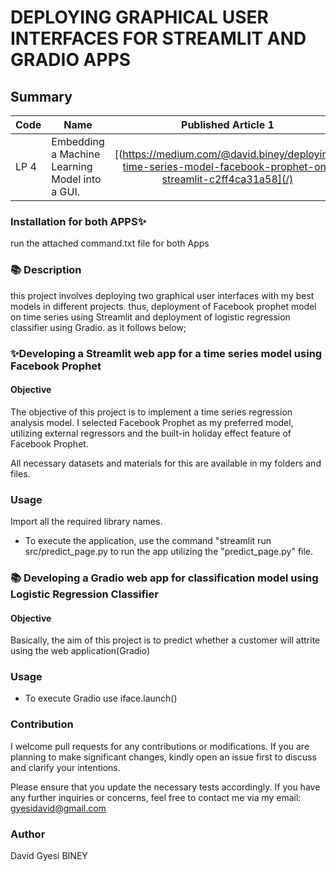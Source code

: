 # DEPLOYING GRAPHICAL USER INTERFACES FOR STREAMLIT AND GRADIO APPS

## Summary
| Code      | Name        | Published Article 1 | Published Article 2 |
|-----------|-------------|:-------------:|------:|
| LP 4 | Embedding a Machine Learning Model into a GUI.  |  [(https://medium.com/@david.biney/deploying-time-series-model-facebook-prophet-on-streamlit-c2ff4ca31a58](/) | [https://medium.com/@david.biney/customer-churn-prediction-using-web-app-gradio-for-vodafone-group-8c8ec7803f](/) |

### Installation for both  APPS✨
run the attached command.txt file for both Apps

 ### 📚 **Description** 

this project involves deploying two graphical user interfaces with my best models in different projects. thus, deployment of Facebook prophet model on time series using Streamlit and deployment of logistic regression classifier using Gradio. as it follows below; 

### ✨Developing a Streamlit web app for a time series model using Facebook Prophet 
#### Objective
The objective of this project is to implement a time series regression analysis model. I selected Facebook Prophet as my preferred model, utilizing external regressors and the built-in holiday effect feature of Facebook Prophet.

All necessary datasets and materials for this are available in my folders and files.

### Usage
Import all the required library names.

- To execute the application, use the command "streamlit run src/predict_page.py 
 to run the app utilizing the "predict_page.py" file.

### 📚 Developing a Gradio web app for classification model using Logistic Regression Classifier 

#### Objective
Basically, the aim of this project is to predict whether a customer will attrite using the web application(Gradio)

### Usage
- To execute Gradio use iface.launch()

### Contribution
I welcome pull requests for any contributions or modifications. If you are planning to make significant changes, kindly open an issue first to discuss and clarify your intentions.

Please ensure that you update the necessary tests accordingly. If you have any further inquiries or concerns, feel free to contact me via my email: gyesidavid@gmail.com
### Author
David Gyesi BINEY

